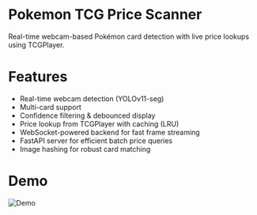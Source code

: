# Pokemon TCG Price Scanner
Real-time webcam-based Pokémon card detection with live price lookups using TCGPlayer.

# Features
- Real-time webcam detection (YOLOv11-seg)
- Multi-card support
- Confidence filtering & debounced display
- Price lookup from TCGPlayer with caching (LRU)
- WebSocket-powered backend for fast frame streaming
- FastAPI server for efficient batch price queries
- Image hashing for robust card matching

# Demo
![Demo](media/Card_Identification_Test.gif)
